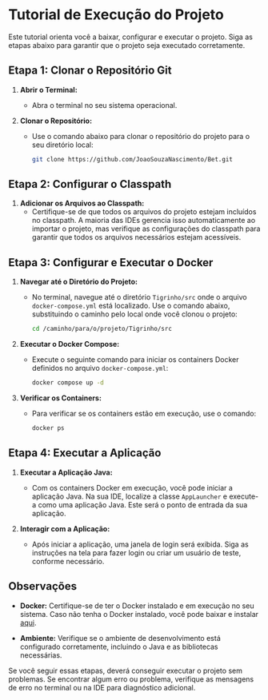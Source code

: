 # Tutorial de Execução do Projeto

Este tutorial orienta você a baixar, configurar e executar o projeto. Siga as etapas abaixo para garantir que o projeto seja executado corretamente.

## Etapa 1: Clonar o Repositório Git

1. **Abrir o Terminal:**
   - Abra o terminal no seu sistema operacional.

2. **Clonar o Repositório:**
   - Use o comando abaixo para clonar o repositório do projeto para o seu diretório local:

     ```sh
     git clone https://github.com/JoaoSouzaNascimento/Bet.git
     ```

## Etapa 2: Configurar o Classpath

1. **Adicionar os Arquivos ao Classpath:**
   - Certifique-se de que todos os arquivos do projeto estejam incluídos no classpath. A maioria das IDEs gerencia isso automaticamente ao importar o projeto, mas verifique as configurações do classpath para garantir que todos os arquivos necessários estejam acessíveis.

## Etapa 3: Configurar e Executar o Docker

1. **Navegar até o Diretório do Projeto:**
   - No terminal, navegue até o diretório `Tigrinho/src` onde o arquivo `docker-compose.yml` está localizado. Use o comando abaixo, substituindo o caminho pelo local onde você clonou o projeto:

     ```sh
     cd /caminho/para/o/projeto/Tigrinho/src
     ```

2. **Executar o Docker Compose:**
   - Execute o seguinte comando para iniciar os containers Docker definidos no arquivo `docker-compose.yml`:

     ```sh
     docker compose up -d
     ```


3. **Verificar os Containers:**
   - Para verificar se os containers estão em execução, use o comando:

     ```sh
     docker ps
     ```

## Etapa 4: Executar a Aplicação

1. **Executar a Aplicação Java:**
   - Com os containers Docker em execução, você pode iniciar a aplicação Java. Na sua IDE, localize a classe `AppLauncher` e execute-a como uma aplicação Java. Este será o ponto de entrada da sua aplicação.

2. **Interagir com a Aplicação:**
   - Após iniciar a aplicação, uma janela de login será exibida. Siga as instruções na tela para fazer login ou criar um usuário de teste, conforme necessário.

## Observações

- **Docker:** Certifique-se de ter o Docker instalado e em execução no seu sistema. Caso não tenha o Docker instalado, você pode baixar e instalar [aqui](https://www.docker.com/get-started).

- **Ambiente:** Verifique se o ambiente de desenvolvimento está configurado corretamente, incluindo o Java e as bibliotecas necessárias.

Se você seguir essas etapas, deverá conseguir executar o projeto sem problemas. Se encontrar algum erro ou problema, verifique as mensagens de erro no terminal ou na IDE para diagnóstico adicional.
